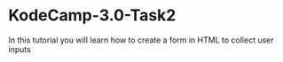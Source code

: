 # KodeCamp-3.0-Task2
In this tutorial you will learn how to create a form in HTML to collect user inputs
